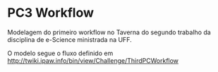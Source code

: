 # PC3 Workflow

Modelagem do primeiro workflow no Taverna do segundo trabalho da disciplina de e-Science ministrada na UFF.

O modelo segue o fluxo definido em http://twiki.ipaw.info/bin/view/Challenge/ThirdPCWorkflow
